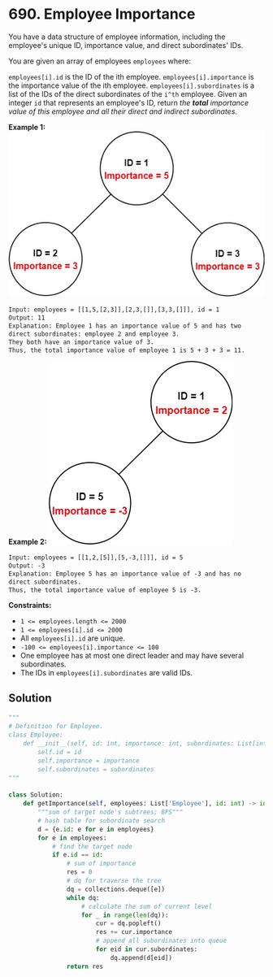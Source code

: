 # 690. Employee Importance

You have a data structure of employee information, including the employee's unique ID, importance value, and direct subordinates' IDs.

You are given an array of employees `employees` where:

`employees[i].id` is the ID of the ith employee.
`employees[i].importance` is the importance value of the ith employee.
`employees[i].subordinates` is a list of the IDs of the direct subordinates of the `i^th` employee.
Given an integer `id` that represents an employee's ID, return *the **total** importance value of this employee and all their direct and indirect subordinates*.

 

**Example 1:**
![img_31.png](../Images/img_31.png)
```
Input: employees = [[1,5,[2,3]],[2,3,[]],[3,3,[]]], id = 1
Output: 11
Explanation: Employee 1 has an importance value of 5 and has two direct subordinates: employee 2 and employee 3.
They both have an importance value of 3.
Thus, the total importance value of employee 1 is 5 + 3 + 3 = 11.
```

**Example 2:**
![img_32.png](../Images/img_32.png)
```
Input: employees = [[1,2,[5]],[5,-3,[]]], id = 5
Output: -3
Explanation: Employee 5 has an importance value of -3 and has no direct subordinates.
Thus, the total importance value of employee 5 is -3.
```


**Constraints:**

* `1 <= employees.length <= 2000`
* `1 <= employees[i].id <= 2000`
* All `employees[i].id` are unique.
* `-100 <= employees[i].importance <= 100`
* One employee has at most one direct leader and may have several subordinates.
* The IDs in `employees[i].subordinates` are valid IDs.


## Solution
```python
"""
# Definition for Employee.
class Employee:
    def __init__(self, id: int, importance: int, subordinates: List[int]):
        self.id = id
        self.importance = importance
        self.subordinates = subordinates
"""

class Solution:
    def getImportance(self, employees: List['Employee'], id: int) -> int:
        """sum of target node's subtrees; BFS"""
        # hash table for subordinate search
        d = {e.id: e for e in employees}
        for e in employees:
            # find the target node
            if e.id == id:
                # sum of importance
                res = 0
                # dq for traverse the tree
                dq = collections.deque([e])
                while dq:
                    # calculate the sum of current level
                    for _ in range(len(dq)):
                        cur = dq.popleft()
                        res += cur.importance
                        # append all subordinates into queue
                        for eid in cur.subordinates:
                            dq.append(d[eid])
                return res
```
